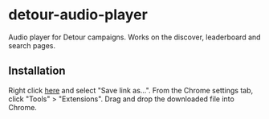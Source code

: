 detour-audio-player
===================

Audio player for Detour campaigns.  Works on the discover, leaderboard and search pages.

## Installation
Right click [here](https://github.com/AaronRandall/detour-audio-player/blob/master/detour-audio-player.user.js) and select "Save link as...".
From the Chrome settings tab, click "Tools" > "Extensions".
Drag and drop the downloaded file into Chrome.
